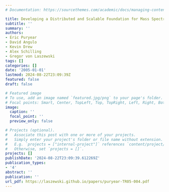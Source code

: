 ```yaml
---
# Documentation: https://sourcethemes.com/academic/docs/managing-content/

title: Developing a Distributed and Scalable Foundation for Mass Spectrometry Data
subtitle: ''
summary: ''
authors:
- Eric Puryear
- David Angulo
- Kevin Drew
- Alex Schilling
- Gregor von Laszewski
tags: []
categories: []
date: '2005-01-01'
lastmod: 2024-08-22T23:09:39Z
featured: false
draft: false

# Featured image
# To use, add an image named `featured.jpg/png` to your page's folder.
# Focal points: Smart, Center, TopLeft, Top, TopRight, Left, Right, BottomLeft, Bottom, BottomRight.
image:
  caption: ''
  focal_point: ''
  preview_only: false

# Projects (optional).
#   Associate this post with one or more of your projects.
#   Simply enter your project's folder or file name without extension.
#   E.g. `projects = ["internal-project"]` references `content/project/deep-learning/index.md`.
#   Otherwise, set `projects = []`.
projects: []
publishDate: '2024-08-22T23:09:39.612269Z'
publication_types:
- '4'
abstract: ''
publication: ''
url_pdf: https://laszewski.github.io/papers/puryear-TR05-004.pdf
---
```

